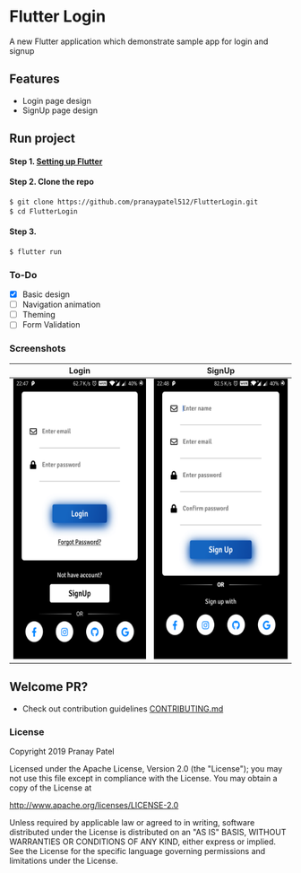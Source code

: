 # Flutter Login

A new Flutter application which demonstrate sample app for login and signup

## Features
* Login page design
* SignUp page design

## Run project
#### Step 1. [Setting up Flutter](https://flutter.io/setup/)
#### Step 2. Clone the repo

```sh
$ git clone https://github.com/pranaypatel512/FlutterLogin.git
$ cd FlutterLogin
```
#### Step 3.
```sh
$ flutter run
``` 

### To-Do
- [x] Basic design
- [ ] Navigation animation
- [ ] Theming
- [ ] Form Validation

### Screenshots
| Login | SignUp|
| ------------------ | ------------------ |
| <img src="./screenshots/login_page.png" height="500" alt="Screenshots"/>  | <img src="./screenshots/sign_up.png" height="500" alt="Screenshots"/>  |

## Welcome PR?
* Check out contribution guidelines [CONTRIBUTING.md](https://github.com/pranaypatel512/FlutterLogin/blob/master/CONTRIBUTING.md)


### License
Copyright 2019 Pranay Patel

Licensed under the Apache License, Version 2.0 (the "License"); you may not use this file except in compliance with the License. You may obtain a copy of the License at

http://www.apache.org/licenses/LICENSE-2.0

Unless required by applicable law or agreed to in writing, software distributed under the License is distributed on an "AS IS" BASIS, WITHOUT WARRANTIES OR CONDITIONS OF ANY KIND, either express or implied. See the License for the specific language governing permissions and limitations under the License.
